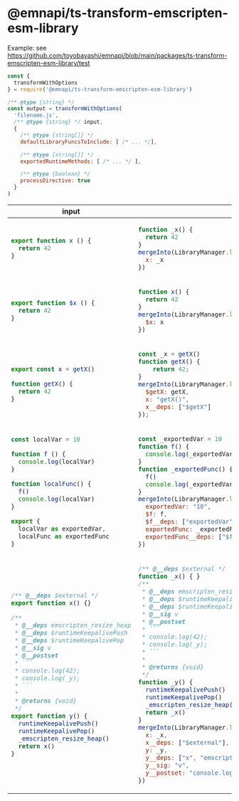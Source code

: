 # @emnapi/ts-transform-emscripten-esm-library

Example: see https://github.com/toyobayashi/emnapi/blob/main/packages/ts-transform-emscripten-esm-library/test

```js
const {
  transformWithOptions
} = require('@emnapi/ts-transform-emscripten-esm-library')

/** @type {string} */
const output = transformWithOptions(
  'filename.js',
  /** @type {string} */ input,
  {
    /** @type {string[]} */
    defaultLibraryFuncsToInclude: [ /* ... */],

    /** @type {string[]} */
    exportedRuntimeMethods: [ /* ... */ ],

    /** @type {boolean} */
    processDirective: true
  }
)
```

<table>
<thead>
<tr><th>input</th><th>output</th></tr>
</thead>
<tbody>
<tr>
<td>

```js
export function x () {
  return 42
}
```

</td>
<td>

```js
function _x() {
  return 42
}
mergeInto(LibraryManager.library, {
  x: _x
})
```

</td>
</tr>

<tr>
<td>

```js
export function $x () {
  return 42
}
```

</td>
<td>

```js
function x() {
  return 42
}
mergeInto(LibraryManager.library, {
  $x: x
})
```

</td>
</tr>

<tr>
<td>

```js
export const x = getX()

function getX() {
  return 42
}
```

</td>
<td>

```js
const _x = getX()
function getX() {
    return 42;
}
mergeInto(LibraryManager.library, {
  $getX: getX,
  x: "getX()",
  x__deps: ["$getX"]
});
```

</td>
</tr>

<tr>
<td>

```js
const localVar = 10

function f () {
  console.log(localVar)
}

function localFunc() {
  f()
  console.log(localVar)
}

export {
  localVar as exportedVar,
  localFunc as exportedFunc
}
```

</td>
<td>

```js
const _exportedVar = 10
function f() {
  console.log(_exportedVar)
}
function _exportedFunc() {
  f()
  console.log(_exportedVar)
}
mergeInto(LibraryManager.library, {
  exportedVar: "10",
  $f: f,
  $f__deps: ["exportedVar"],
  exportedFunc: _exportedFunc,
  exportedFunc__deps: ["$f", "exportedVar"]
})
```

</td>
</tr>

<tr>
<td>

```js
/** @__deps $external */
export function x() {}

/**
 * @__deps emscripten_resize_heap
 * @__deps $runtimeKeepalivePush
 * @__deps $runtimeKeepalivePop
 * @__sig v
 * @__postset
 * ```
 * console.log(42);
 * console.log(_y);
 * ```
 *
 * @returns {void}
 */
export function y() {
  runtimeKeepalivePush()
  runtimeKeepalivePop()
  _emscripten_resize_heap()
  return x()
}
```

</td>
<td>

```js
/** @__deps $external */
function _x() { }
/**
 * @__deps emscripten_resize_heap
 * @__deps $runtimeKeepalivePush
 * @__deps $runtimeKeepalivePop
 * @__sig v
 * @__postset
 * ```
 * console.log(42);
 * console.log(_y);
 * ```
 *
 * @returns {void}
 */
function _y() {
  runtimeKeepalivePush()
  runtimeKeepalivePop()
  _emscripten_resize_heap()
  return _x()
}
mergeInto(LibraryManager.library, {
  x: _x,
  x__deps: ["$external"],
  y: _y,
  y__deps: ["x", "emscripten_resize_heap", "$runtimeKeepalivePush", "$runtimeKeepalivePop"],
  y__sig: "v",
  y__postset: "console.log(42);\nconsole.log(_y);"
})
```

</td>
</tr>
</tbody>
</table>
